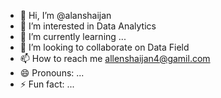 - 👋 Hi, I’m @alanshaijan
- 👀 I’m interested in Data Analytics
- 🌱 I’m currently learning ...
- 💞️ I’m looking to collaborate on Data Field
- 📫 How to reach me allenshaijan4@gamil.com
- 😄 Pronouns: ...
- ⚡ Fun fact: ...

<!---
alanshaijan/alanshaijan is a ✨ special ✨ repository because its `README.md` (this file) appears on your GitHub profile.
You can click the Preview link to take a look at your changes.
--->
